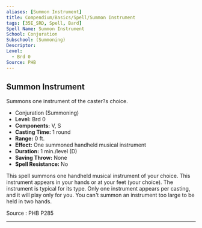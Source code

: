 ```yaml
---
aliases: [Summon Instrument]
title: Compendium/Basics/Spell/Summon Instrument
tags: [35E_SRD, Spell, Bard]
Spell Name: Summon Instrument
School: Conjuration
Subschool: (Summoning)
Descriptor: 
Level:
  - Brd 0
Source: PHB
---
```



## Summon Instrument

Summons one instrument of the caster?s choice.

*   Conjuration (Summoning)
*   **Level:** Brd 0
*   **Components:** V, S
*   **Casting Time:** 1 round
*   **Range:** 0 ft.
*   **Effect:** One summoned handheld musical instrument
*   **Duration:** 1 min./level (D)
*   **Saving Throw:** None
*   **Spell Resistance:** No

<p>This spell summons one handheld musical instrument of your choice. This instrument appears in your hands or at your feet (your choice). The instrument is typical for its type. Only one instrument appears per casting, and it will play only for you. You can't summon an instrument too large to be held in two hands.</p>

Source : PHB P285

---
